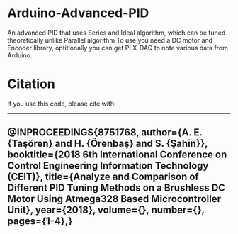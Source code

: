 # Arduino-Advanced-PID
An advanced PID that uses Series and Ideal algorithm, which can be tuned theoretically unlike Parallel algorithm
To use you need a DC motor and Encoder library, optitionally you can get PLX-DAQ to note various data from Arduino.

# Citation
If you use this code, please cite with:

---
@INPROCEEDINGS{8751768,  author={A. E. {Taşören} and H. {Örenbaş} and S. {Şahin}},  booktitle={2018 6th International Conference on Control Engineering   Information Technology (CEIT)},   title={Analyze and Comparison of Different PID Tuning Methods on a Brushless DC Motor Using Atmega328 Based Microcontroller Unit},   year={2018},  volume={},  number={},  pages={1-4},}
---
